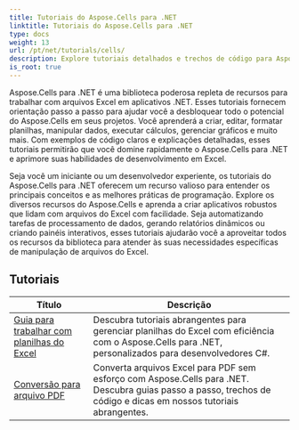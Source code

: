 ```yaml
---
title: Tutoriais do Aspose.Cells para .NET
linktitle: Tutoriais do Aspose.Cells para .NET
type: docs
weight: 13
url: /pt/net/tutorials/cells/
description: Explore tutoriais detalhados e trechos de código para Aspose.Cells para .NET, abrangendo criação, edição, conversão, impressão e gerenciamento de planilhas do Excel.
is_root: true
---
```


Aspose.Cells para .NET é uma biblioteca poderosa repleta de recursos para trabalhar com arquivos Excel em aplicativos .NET. Esses tutoriais fornecem orientação passo a passo para ajudar você a desbloquear todo o potencial do Aspose.Cells em seus projetos. Você aprenderá a criar, editar, formatar planilhas, manipular dados, executar cálculos, gerenciar gráficos e muito mais. Com exemplos de código claros e explicações detalhadas, esses tutoriais permitirão que você domine rapidamente o Aspose.Cells para .NET e aprimore suas habilidades de desenvolvimento em Excel.

Seja você um iniciante ou um desenvolvedor experiente, os tutoriais do Aspose.Cells para .NET oferecem um recurso valioso para entender os principais conceitos e as melhores práticas de programação. Explore os diversos recursos do Aspose.Cells e aprenda a criar aplicativos robustos que lidam com arquivos do Excel com facilidade. Seja automatizando tarefas de processamento de dados, gerando relatórios dinâmicos ou criando painéis interativos, esses tutoriais ajudarão você a aproveitar todos os recursos da biblioteca para atender às suas necessidades específicas de manipulação de arquivos do Excel.

## Tutoriais
| Título | Descrição |
| --- | --- |
| [Guia para trabalhar com planilhas do Excel](./guide-to-working-with-excel-worksheets/) | Descubra tutoriais abrangentes para gerenciar planilhas do Excel com eficiência com o Aspose.Cells para .NET, personalizados para desenvolvedores C#. |
| [Conversão para arquivo PDF](./conversion-to-pdf-file/) | Converta arquivos Excel para PDF sem esforço com Aspose.Cells para .NET. Descubra guias passo a passo, trechos de código e dicas em nossos tutoriais abrangentes. |